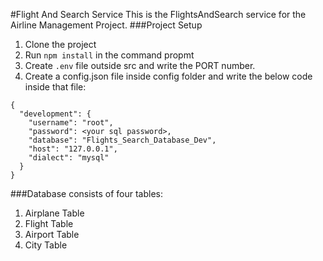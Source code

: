 #Flight And Search Service
This is the FlightsAndSearch service for the Airline Management Project.
###Project Setup
1. Clone the project
2. Run ```npm install``` in the command propmt
3. Create ```.env``` file outside src and write the PORT number.
4. Create a config.json file inside config folder and write the below code inside that file:
```
{
  "development": {
    "username": "root",
    "password": <your sql password>,
    "database": "Flights_Search_Database_Dev",
    "host": "127.0.0.1",
    "dialect": "mysql"
  }
}
```


###Database consists of four tables:
1. Airplane Table
2. Flight Table
3. Airport Table
4. City Table